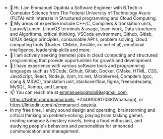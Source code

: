- 👋 Hi, I am Emmanuel Opatola a Software Engineer with B.Tech in Computer Science from The Federal University of Technology Akure (FUTA) with interests in Structured programming and Cloud Computing.
- 👀 My areas of expertise include C++/C, Compilers & translation units, Laravel/Lumen, LinuxOS terminals & usage, team work, Data structures and Algorithms, critical thinking, VSCode environment, Github, Gitlab, UI/UX design principles, consumable API's, problem solving, cloud computing tools (Docker, CMake, Ansible, irc.net et al), emotional intelligence, leadership skills and more.
- 🌱  I am actively seeking (remote) jobs in cloud computing and structured programming that provide opportunities for growth and development.
- 💞️  I have experience with various software tools and programming languages such as VSCode, Github, Gitlab, Docker, CMake, HTML, CSS, JavaScript, React, Node.js, npm, irc.net, Microkernel, Compilers (gcc, clang & MSVC), translation unit, stackoverflow, figma, freecodecamp, MySQL, Xampp, and Lampp.
- 📫 You can reach me at emmanuelopatola99@gmail.com, https://twitter.com/quamanuels, +2348100817038(Whatsapp), or https://linkedin.com/in/emmanuel-opatola.
- In my free time, I enjoy sound design and operating, brainstorming and critical thinking on problem-solving, playing brain tasking games, reading romance & mystery novels, being a food enthusiast, and studying people's behaviors and personalities for enhanced communication and management.

<!---
Emmanuel1999/Emmanuel1999 is a ✨ special ✨ repository because its `README.md` (this file) appears on your GitHub profile.
You can click the Preview link to take a look at your changes.
--->

